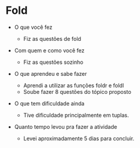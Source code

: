 # Fold

- O que você fez
    - Fiz as questões de fold
- Com quem e como você fez
    - Fiz as questões sozinho
	  
- O que aprendeu e sabe fazer
	- Aprendi a utilizar as funções foldr e foldl
	- Soube fazer 8 questões do tópico proposto
	
- O que tem dificuldade ainda
	- Tive dificuldade principalmente em tuplas.

- Quanto tempo levou pra fazer a atividade
	- Levei aproximadamente 5 dias para concluir.